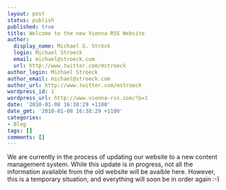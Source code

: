 ```yaml
---
layout: post
status: publish
published: true
title: Welcome to the new Vienna RSS Website
author:
  display_name: Michael G. Ströck
  login: Michael Stroeck
  email: michael@stroeck.com
  url: http://www.twitter.com/mstroeck
author_login: Michael Stroeck
author_email: michael@stroeck.com
author_url: http://www.twitter.com/mstroeck
wordpress_id: 1
wordpress_url: http://www.vienna-rss.com/?p=1
date: '2010-01-08 16:38:29 +1100'
date_gmt: '2010-01-08 16:38:29 +1100'
categories:
- Blog
tags: []
comments: []
---
```

We are currently in the process of updating our website to a new content management system. While this update is in progress, not all the information available from the old website will be avaible here. However, this is a temporary situation, and everything will soon be in order again :-)
